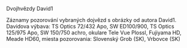 Dvojhvězdy David1

Záznamy pozorování vybraných dojvězd s obrázky od autora David1.
Davidova výbava: TS Optics 72/432 Apo, SW ED100/900, TS Optics 125/975 Apo, SW 150/750 achro, okulare Tele Vue Plossl, Fujiyama HD, Meade HD60, miesta pozorovania: Slovenský Grob (SK), Vrbovce (SK)
